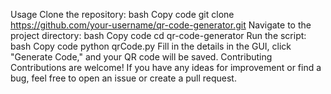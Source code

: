 Usage
Clone the repository:
bash
Copy code
git clone 
https://github.com/your-username/qr-code-generator.git
Navigate to the project directory:
bash
Copy code
cd qr-code-generator
Run the script:
bash
Copy code
python qrCode.py
Fill in the details in the GUI, click "Generate Code," and your QR code will be saved.
Contributing
Contributions are welcome! If you have any ideas for improvement or find a bug, feel free to open an issue or create a pull request.
